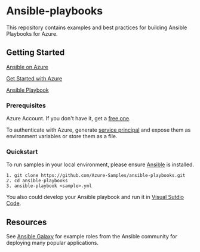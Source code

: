 # Ansible-playbooks

This repository contains examples and best practices for building Ansible Playbooks for Azure. 

## Getting Started

[Ansible on Azure](TBD)

[Get Started with Azure](http://docs.ansible.com/ansible/latest/guide_azure.html)

[Ansible Playbook](http://docs.ansible.com/ansible/latest/playbooks.html)

### Prerequisites

Azure Account. If you don't have it, get a [free one](https://azure.microsoft.com/en-us/free/).

To authenticate with Azure, generate [service principal](https://docs.microsoft.com/en-us/azure/azure-resource-manager/resource-group-create-service-principal-portal) and expose them as environment variables or store them as a file. 

### Quickstart
To run samples in your local environment, please ensure [Ansible](http://docs.ansible.com/ansible/latest/intro_installation.html) is installed. 

    1. git clone https://github.com/Azure-Samples/ansible-playbooks.git
    2. cd ansible-playbooks
    3. ansible-playbook <sample>.yml

You also could develop your Ansible playbook and run it in [Visual Sutdio Code](https://marketplace.visualstudio.com/items?itemName=vscoss.vscode-ansible).

## Resources

See [Ansible Galaxy](http://galaxy.ansible.com) for example roles from the Ansible community for deploying many popular applications. 
